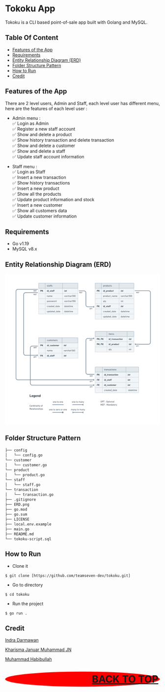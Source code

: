 # Tokoku App

Tokoku is a CLI based point-of-sale app built with Golang and MySQL.

## Table Of Content

- [Features of the App](#features-of-the-app)
- [Requirements](#Requirements)
- [Entity Relationship Diagram (ERD)](#entity-relationship-diagram-erd)
- [Folder Structure Pattern](#folder-structure-pattern)
- [How to Run](#how-to-run)
- [Credit](#credit)

## Features of the App

  There are 2 level users, Admin and Staff, each level user has different menu, here are the features of each level user :
  
  - Admin menu :\
      :white_check_mark: Login as Admin\
      :white_check_mark: Register a new staff account\
      :white_check_mark: Show and delete a product\
      :white_check_mark: Show history transaction and delete transaction\
      :white_check_mark: Show and delete a customer\
      :white_check_mark: Show and delete a staff\
      :white_check_mark: Update staff account information
  
  - Staff menu :\
      :white_check_mark: Login as Staff\
      :white_check_mark: Insert a new transaction\
      :white_check_mark: Show history transactions\
      :white_check_mark: Insert a new product\
      :white_check_mark: Show all the products\
      :white_check_mark: Update product information and stock\
      :white_check_mark: Insert a new customer\
      :white_check_mark: Show all customers data\
      :white_check_mark: Update customer information

## Requirements
- Go v1.19
- MySQL v8.x

## Entity Relationship Diagram (ERD)
![run](./ERD-Design.png)

## Folder Structure Pattern
```
├── config
│   └── config.go
└── customer
│   └── customer.go
└── product
│   └── product.go
└── staff
│   └── staff.go
└── transaction
│   └── transaction.go
├── .gitignore
├── ERD.png
├── go.mod
├── go.sum
├── LICENSE
├── local.env.example
├── main.go
├── README.md
└── tokoku-script.sql
```

## How to Run

- Clone it

```
$ git clone [https://github.com/teamseven-dev/tokoku.git]
```

- Go to directory

```
$ cd tokoku
```

- Run the project

```
$ go run .
```

## Credit
[Indra Darmawan](https://github.com/e1more)

[Kharisma Januar Muhammad JN](https://github.com/kharismajanuar)

[Muhammad Habibullah](https://github.com/hebobibun)



<p align="right" style="padding: 5px; border-radius: 100%; background-color: red; font-size: 2rem;">
  <b><a href="#tokoku-app">BACK TO TOP</a></b>
</p>
